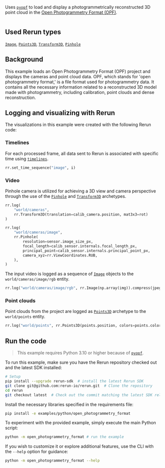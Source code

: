<!--[metadata]
title = "Open Photogrammetry Format"
tags = ["2D", "3D", "Camera", "Photogrammetry"]
thumbnail = "https://static.rerun.io/open-photogrammetry-format/c9bec43a3a3abd725a55ee8eb527a4c0cb01979b/480w.png"
thumbnail_dimensions = [480, 480]
channel = "release"
build_args = ["--jpeg-quality=50"]
-->

Uses [`pyopf`](https://github.com/Pix4D/pyopf) to load and display a photogrammetrically reconstructed 3D point cloud in the [Open Photogrammetry Format (OPF)](https://www.pix4d.com/open-photogrammetry-format/).

<picture data-inline-viewer="examples/open_photogrammetry_format">
  <source media="(max-width: 480px)" srcset="https://static.rerun.io/open_photogrammetry_format/603d5605f9670889bc8bce3365f16b831fce1eb1/480w.png">
  <source media="(max-width: 768px)" srcset="https://static.rerun.io/open_photogrammetry_format/603d5605f9670889bc8bce3365f16b831fce1eb1/768w.png">
  <source media="(max-width: 1024px)" srcset="https://static.rerun.io/open_photogrammetry_format/603d5605f9670889bc8bce3365f16b831fce1eb1/1024w.png">
  <source media="(max-width: 1200px)" srcset="https://static.rerun.io/open_photogrammetry_format/603d5605f9670889bc8bce3365f16b831fce1eb1/1200w.png">
  <img src="https://static.rerun.io/open_photogrammetry_format/603d5605f9670889bc8bce3365f16b831fce1eb1/full.png" alt="">
</picture>

## Used Rerun types
[`Image`](https://www.rerun.io/docs/reference/types/archetypes/image), [`Points3D`](https://www.rerun.io/docs/reference/types/archetypes/points3d), [`Transform3D`](https://www.rerun.io/docs/reference/types/archetypes/transform3d), [`Pinhole`](https://www.rerun.io/docs/reference/types/archetypes/pinhole)

## Background

This example loads an Open Photogrammetry Format (OPF) project and displays the cameras and point cloud data.
OPF, which stands for 'open photogrammetry format,' is a file format used for photogrammetry data.
It contains all the necessary information related to a reconstructed 3D model made with photogrammetry, including calibration, point clouds and dense reconstruction.

## Logging and visualizing with Rerun

The visualizations in this example were created with the following Rerun code:

### Timelines

 For each processed frame, all data sent to Rerun is associated with specific time using [`timelines`](https://www.rerun.io/docs/concepts/timelines).

```python
rr.set_time_sequence("image", i)
```

### Video

Pinhole camera is utilized for achieving a 3D view and camera perspective through the use of the [`Pinhole`](https://www.rerun.io/docs/reference/types/archetypes/pinhole) and [`Transform3D`](https://www.rerun.io/docs/reference/types/archetypes/transform3d) archetypes.

```python
rr.log(
    "world/cameras",
    rr.Transform3D(translation=calib_camera.position, mat3x3=rot)
)
```

```python
rr.log(
    "world/cameras/image",
    rr.Pinhole(
        resolution=sensor.image_size_px,
        focal_length=calib_sensor.internals.focal_length_px,
        principal_point=calib_sensor.internals.principal_point_px,
        camera_xyz=rr.ViewCoordinates.RUB,
    ),
)
```
The input video is logged as a sequence of [`Image`](https://www.rerun.io/docs/reference/types/archetypes/image) objects to the `world/cameras/image/rgb` entity.
```python
rr.log("world/cameras/image/rgb", rr.Image(np.array(img)).compress(jpeg_quality=jpeg_quality))
```

### Point clouds

Point clouds from the project are logged as [`Points3D`](https://www.rerun.io/docs/reference/types/archetypes/points3d) archetype to the `world/points` entity.

```python
rr.log("world/points", rr.Points3D(points.position, colors=points.color), timeless=True)
```


## Run the code


> This example requires Python 3.10 or higher because of [`pyopf`](https://pypi.org/project/pyopf/).

To run this example, make sure you have the Rerun repository checked out and the latest SDK installed:
```bash
# Setup
pip install --upgrade rerun-sdk  # install the latest Rerun SDK
git clone git@github.com:rerun-io/rerun.git  # Clone the repository
cd rerun
git checkout latest  # Check out the commit matching the latest SDK release
```
Install the necessary libraries specified in the requirements file:
```bash
pip install -e examples/python/open_photogrammetry_format
```
To experiment with the provided example, simply execute the main Python script:
```bash
python -m open_photogrammetry_format # run the example
```
If you wish to customize it or explore additional features, use the CLI with the `--help` option for guidance:
```bash
python -m open_photogrammetry_format --help
```
